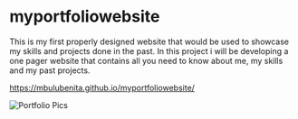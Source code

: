 # myportfoliowebsite
This is my first properly designed website that would be used to showcase my skills and projects done in the past.
In this project i will be developing a one pager website that contains all you need to know about me, my skills and my past projects.

https://mbulubenita.github.io/myportfoliowebsite/

 <img src="./portfolio-pics" alt="Portfolio Pics">

